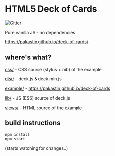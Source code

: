 # HTML5 Deck of Cards
[![Gitter](https://badges.gitter.im/Join%20Chat.svg)](https://gitter.im/pakastin/deck-of-cards?utm_source=badge&utm_medium=badge&utm_campaign=pr-badge)

Pure vanilla JS – no dependencies.

https://pakastin.github.io/deck-of-cards/

## where's what?

[css/](https://github.com/pakastin/deck-of-cards/tree/master/css) - CSS source (stylus + nib) of the example

[dist/](https://github.com/pakastin/deck-of-cards/tree/master/dist) - deck.js & deck.min.js

[example/](https://github.com/pakastin/deck-of-cards/tree/master/example) - https://pakastin.github.io/deck-of-cards

[lib/](https://github.com/pakastin/deck-of-cards/tree/master/lib) - JS (ES6) source of deck.js

[views/](https://github.com/pakastin/deck-of-cards/tree/master/views) - HTML source of the example

## build instructions

    npm install
    npm start

(starts watching for changes..)
